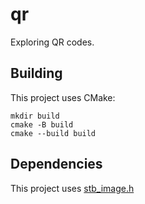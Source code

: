 # qr
Exploring QR codes.

## Building
This project uses CMake:
```
mkdir build
cmake -B build
cmake --build build
```

## Dependencies
This project uses [stb_image.h](https://raw.githubusercontent.com/nothings/stb/refs/heads/master/stb_image.h)
